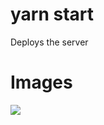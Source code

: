 # yarn start 
 
Deploys the server

# Images
<img src="https://cdn.discordapp.com/attachments/1058422346072993802/1070122445849247804/image.png" >
